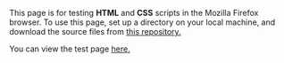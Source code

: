 This page is for testing <strong>HTML</strong> and <strong>CSS</strong> scripts in the Mozilla Firefox browser. To use this page, set up a directory on your local machine, and download the source files from <a href=https://github.com/elborracho420/mozilla-test title="Github Source Files"> this repository.</a>


You can view the test page <a href=https://claudebaxter.github.io/mozilla-test/ title="Test Page"> here.</a>
